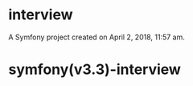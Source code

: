 interview
=========

A Symfony project created on April 2, 2018, 11:57 am.
# symfony(v3.3)-interview
